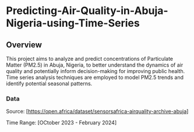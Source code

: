 # Predicting-Air-Quality-in-Abuja-Nigeria-using-Time-Series

## Overview
This project aims to analyze and predict concentrations of Particulate Matter (PM2.5) in Abuja, Nigeria, to better understand the dynamics of air quality and potentially inform decision-making for improving public health.  Time series analysis techniques are employed to model PM2.5 trends and identify potential seasonal patterns.

### Data
Source: [https://open.africa/dataset/sensorsafrica-airquality-archive-abuja]

Time Range: [OCtober 2023 - February 2024]

